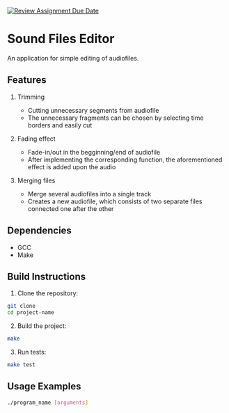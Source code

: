 [![Review Assignment Due Date](https://classroom.github.com/assets/deadline-readme-button-22041afd0340ce965d47ae6ef1cefeee28c7c493a6346c4f15d667ab976d596c.svg)](https://classroom.github.com/a/N96cjnwk)
# Sound Files Editor

An application for simple editing of audiofiles.

## Features

1. Trimming
   - Cutting unnecessary segments from audiofile
   - The unnecessary fragments can be chosen by selecting time borders and easily cut

2. Fading effect
   - Fade-in/out in the begginning/end of audiofile
   - After implementing the corresponding function, the aforementioned effect is added upon the audio

3. Merging files
   - Merge several audiofiles into a single track
   - Creates a new audiofile, which consists of two separate files connected one after the other

## Dependencies

- GCC
- Make

## Build Instructions

1. Clone the repository:
```bash
git clone 
cd project-name
```

2. Build the project:
```bash
make
```

3. Run tests:
```bash
make test
```

## Usage Examples

```bash
./program_name [arguments]
```
